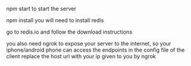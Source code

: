 

npm start to start the server


npm install
you will need to install redis

go to redis.io and follow the download instructions

you also need ngrok to expose your server to the internet, so your iphone/android phone can access the endpoints
in the config file
of the client
replace the host url with your ip given to you by ngrok